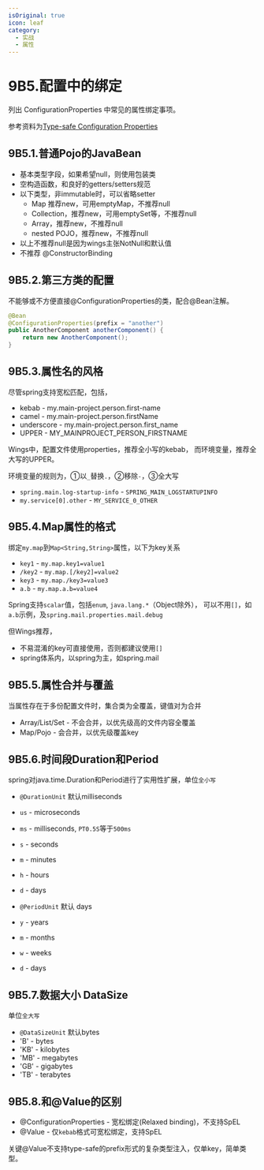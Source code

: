 ```yaml
---
isOriginal: true
icon: leaf
category:
  - 实战
  - 属性
---
```


# 9B5.配置中的绑定

列出 ConfigurationProperties 中常见的属性绑定事项。

参考资料为[Type-safe Configuration Properties](https://docs.spring.io/spring-boot/docs/3.0.3/reference/htmlsingle/#features.external-config.typesafe-configuration-properties)

## 9B5.1.普通Pojo的JavaBean

* 基本类型字段，如果希望null，则使用包装类
* 空构造函数，和良好的getters/setters规范
* 以下类型，非immutable时，可以省略setter
  - Map 推荐new，可用emptyMap，不推荐null
  - Collection，推荐new，可用emptySet等，不推荐null
  - Array，推荐new，不推荐null
  - nested POJO，推荐new，不推荐null
* 以上不推荐null是因为wings主张NotNull和默认值
* 不推荐 @ConstructorBinding

## 9B5.2.第三方类的配置

不能够或不方便直接@ConfigurationProperties的类，配合@Bean注解。

```java
@Bean
@ConfigurationProperties(prefix = "another")
public AnotherComponent anotherComponent() {
    return new AnotherComponent();
}
```

## 9B5.3.属性名的风格

尽管spring支持宽松匹配，包括，

* kebab - my.main-project.person.first-name
* camel - my.main-project.person.firstName
* underscore - my.main-project.person.first_name
* UPPER - MY_MAINPROJECT_PERSON_FIRSTNAME

Wings中，配置文件使用properties，推荐全小写的kebab，
而环境变量，推荐全大写的UPPER。

环境变量的规则为，①以`_`替换`.`，②移除`-`，③全大写

* `spring.main.log-startup-info` - `SPRING_MAIN_LOGSTARTUPINFO`
* `my.service[0].other` - `MY_SERVICE_0_OTHER`

## 9B5.4.Map属性的格式

绑定`my.map`到`Map<String,String>`属性，以下为key关系

* `key1` - `my.map.key1=value1`
* `/key2` - `my.map.[/key2]=value2`
* `key3` - `my.map./key3=value3`
* `a.b` - `my.map.a.b=value4`

Spring支持`scalar`值，包括`enum`, `java.lang.*`（Object除外），
可以不用`[]`，如`a.b`示例，及`spring.mail.properties.mail.debug`

但Wings推荐，

* 不易混淆的key可直接使用，否则都建议使用`[]`
* spring体系内，以spring为主，如spring.mail

## 9B5.5.属性合并与覆盖

当属性存在于多份配置文件时，集合类为全覆盖，键值对为合并

* Array/List/Set - 不会合并，以优先级高的文件内容全覆盖
* Map/Pojo - 会合并，以优先级覆盖key

## 9B5.6.时间段Duration和Period

spring对java.time.Duration和Period进行了实用性扩展，单位`全小写`

* `@DurationUnit` 默认milliseconds
* `us` - microseconds
* `ms` - milliseconds, `PT0.5S`等于`500ms`
* `s` - seconds
* `m` - minutes
* `h` - hours
* `d` - days

* `@PeriodUnit` 默认 days
* `y` - years
* `m` - months
* `w` - weeks
* `d` - days

## 9B5.7.数据大小 DataSize

单位`全大写`

* `@DataSizeUnit` 默认bytes
* 'B' - bytes
* 'KB' - kilobytes
* 'MB' - megabytes
* 'GB' - gigabytes
* 'TB' - terabytes

## 9B5.8.和@Value的区别

* @ConfigurationProperties - 宽松绑定(Relaxed binding)，不支持SpEL
* @Value - 仅`kebab`格式可宽松绑定，支持SpEL

关键@Value不支持type-safe的prefix形式的复杂类型注入，仅单key，简单类型。
